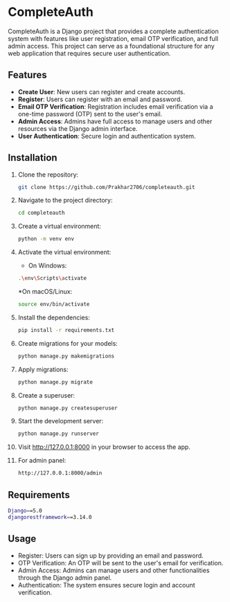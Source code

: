 # CompleteAuth

CompleteAuth is a Django project that provides a complete authentication system with features like user registration, email OTP verification, and full admin access. This project can serve as a foundational structure for any web application that requires secure user authentication.

## Features

- **Create User**: New users can register and create accounts.
- **Register**: Users can register with an email and password.
- **Email OTP Verification**: Registration includes email verification via a one-time password (OTP) sent to the user's email.
- **Admin Access**: Admins have full access to manage users and other resources via the Django admin interface.
- **User Authentication**: Secure login and authentication system.

## Installation

1. Clone the repository:
   ```bash
   git clone https://github.com/Prakhar2706/completeauth.git
   ```
2. Navigate to the project directory:
   
   ```bash
   cd completeauth
   ```
3. Create a virtual environment:
   
   ```bash
   python -m venv env
   ```
4. Activate the virtual environment:

   * On Windows:
     
   ```bash
   .\env\Scripts\activate
   ```

   *On macOS/Linux:
   
   ```bash
   source env/bin/activate
   ```
5. Install the dependencies:
   
   ```bash
   pip install -r requirements.txt
   ```
6. Create migrations for your models:

   ```bash
   python manage.py makemigrations
   ```
7. Apply migrations:
   
   ```bash
   python manage.py migrate
   ```
8. Create a superuser:

   ```bash
   python manage.py createsuperuser
   ```
9. Start the development server:
   
   ```bash
   python manage.py runserver
   ```
10. Visit http://127.0.0.1:8000 in your browser to access the app.

11. For admin panel:
    
    ```bash
    http://127.0.0.1:8000/admin
    ```

## Requirements

    
   ```bash
   Django==5.0
   djangorestframework==3.14.0
   ```

## Usage
- Register: Users can sign up by providing an email and password.
- OTP Verification: An OTP will be sent to the user's email for verification.
- Admin Access: Admins can manage users and other functionalities through the Django admin panel.
- Authentication: The system ensures secure login and account verification.
